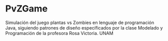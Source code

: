 # PvZGame

Simulación del juego plantas vs Zombies en lenguaje de programación Java, siguiendo patrones de diseño específicados por la clase Modelado y Programación de la
profesora Rosa Victoria. UNAM
